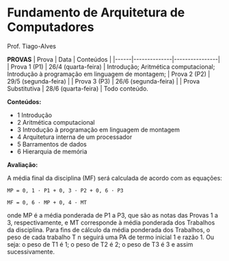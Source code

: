 # Fundamento de Arquitetura de Computadores
Prof. Tiago-Alves


**PROVAS**
| Prova | Data | Conteúdos |
|------|--------------|----------------|
| Prova 1 (P1) | 26/4 (quarta-feira) | Introdução; Aritmética computacional; Introdução à programação em linguagem de montagem;
| Prova 2 (P2) | 29/5 (segunda-feira) |
| Prova 3 (P3) | 26/6 (segunda-feira) | 
| Prova Substitutiva | 28/6 (quarta-feira) | Todo conteúdo.

**Conteúdos:**

- 1 Introdução
- 2 Aritmética computacional
- 3 Introdução à programação em linguagem de montagem
- 4 Arquitetura interna de um processador
- 5 Barramentos de dados
- 6 Hierarquia de memória


**Avaliação:**

A média final da disciplina (MF) será calculada de acordo com as equações:

```MP = 0, 1 · P1 + 0, 3 · P2 + 0, 6 · P3```

```MF = 0, 6 · MP + 0, 4 · MT```

onde MP é a média ponderada de P1 a P3, que são as notas das Provas 1 a 3,
respectivamente, e MT corresponde à média ponderada dos Trabalhos da disciplina.
Para fins de cálculo da média ponderada dos Trabalhos, o peso de cada trabalho T n
seguirá uma PA de termo inicial 1 e razão 1. Ou seja: o peso de T1 é 1; o peso de T2 é
2; o peso de T3 é 3 e assim sucessivamente.

